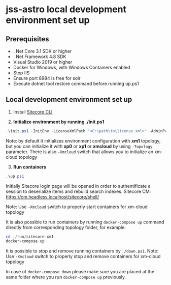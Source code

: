 # jss-astro local development environment set up

## Prerequisites

 - . Net Core 3.1 SDK or higher
 - . Net Framework 4.8 SDK
 -  Visual Studio 2019 or higher
 -  Docker for Windows, with Windows Containers enabled
 -  Stop IIS
 -  Ensure port 8984 is free for solr
 -  Execute dotnet tool restore command before running up.ps1

## Local development environment set up

 1. Install [Sitecore CLI](https://doc.sitecore.com/xp/en/developers/100/developer-tools/install-sitecore-command-line-interface.html)

 2. **Initialize environment by running ./init.ps1**
 ```ps1
.\init.ps1 -InitEnv -LicenseXmlPath "<C:\path\to\license.xml>" -AdminPassword "desired password"
```
Note: by default it initializes environment configuration with **xm1** topology, but you can initialize it with **xp0** or **xp1** or **xmcloud** by using ```-Topology``` parameter.
There is also ```-Xmcloud``` switch that allows you to initialize an xm-cloud topology

 3. **Run containers**
 ```ps1
 .\up.ps1
 ```
 Initially Sitecore login page will be opened in order to authentificate a session to deserialize items and rebuild search indexes. 
 Sitecore CM: https://cm.headless.localhost/sitecore/shell/

Note: Use ```-Xmcloud``` switch to properly start containers for xm-cloud topology

It is also possible to run containers by running ```docker-compose up``` command directly from corresponding topology folder, for example:
```ps1
cd ./run/sitecore-xm1
docker-compose up
```

It is possible to stop and remove running containers by ```./down.ps1```.
Note: Use ```-Xmcloud``` switch to properly stop and remove containers for xm-cloud topology

In case of ```docker-compose down``` please make sure you are placed at the same folder where you run ```docker-compose up``` previously.
